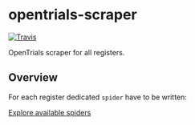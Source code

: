 # opentrials-scraper

[![Travis](https://img.shields.io/travis/opentrials/scraping-service/master.svg)](https://travis-ci.org/opentrials/scraping-service)

OpenTrials scraper for all registers.

## Overview

For each register dedicated `spider` have to be written:

[Explore available spiders](https://github.com/opentrials/scraper/tree/master/scraper/spiders)
